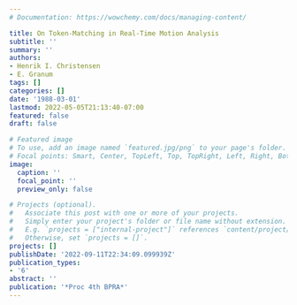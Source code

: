 ```yaml
---
# Documentation: https://wowchemy.com/docs/managing-content/

title: On Token-Matching in Real-Time Motion Analysis
subtitle: ''
summary: ''
authors:
- Henrik I. Christensen
- E. Granum
tags: []
categories: []
date: '1988-03-01'
lastmod: 2022-05-05T21:13:40-07:00
featured: false
draft: false

# Featured image
# To use, add an image named `featured.jpg/png` to your page's folder.
# Focal points: Smart, Center, TopLeft, Top, TopRight, Left, Right, BottomLeft, Bottom, BottomRight.
image:
  caption: ''
  focal_point: ''
  preview_only: false

# Projects (optional).
#   Associate this post with one or more of your projects.
#   Simply enter your project's folder or file name without extension.
#   E.g. `projects = ["internal-project"]` references `content/project/deep-learning/index.md`.
#   Otherwise, set `projects = []`.
projects: []
publishDate: '2022-09-11T22:34:09.099939Z'
publication_types:
- '6'
abstract: ''
publication: '*Proc 4th BPRA*'
---
```

